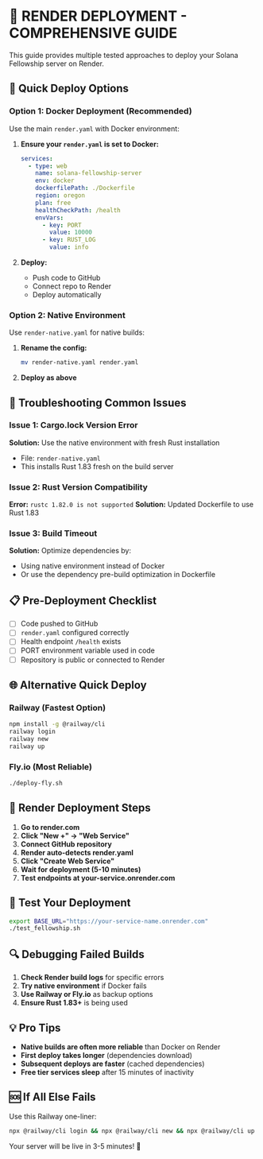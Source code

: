 # 🚀 RENDER DEPLOYMENT - COMPREHENSIVE GUIDE

This guide provides multiple tested approaches to deploy your Solana Fellowship server on Render.

## 🎯 Quick Deploy Options

### Option 1: Docker Deployment (Recommended)
Use the main `render.yaml` with Docker environment:

1. **Ensure your `render.yaml` is set to Docker:**
   ```yaml
   services:
     - type: web
       name: solana-fellowship-server
       env: docker
       dockerfilePath: ./Dockerfile
       region: oregon
       plan: free
       healthCheckPath: /health
       envVars:
         - key: PORT
           value: 10000
         - key: RUST_LOG
           value: info
   ```

2. **Deploy:**
   - Push code to GitHub
   - Connect repo to Render
   - Deploy automatically

### Option 2: Native Environment 
Use `render-native.yaml` for native builds:

1. **Rename the config:**
   ```bash
   mv render-native.yaml render.yaml
   ```

2. **Deploy as above**

## 🔧 Troubleshooting Common Issues

### Issue 1: Cargo.lock Version Error
**Solution:** Use the native environment with fresh Rust installation
- File: `render-native.yaml`
- This installs Rust 1.83 fresh on the build server

### Issue 2: Rust Version Compatibility
**Error:** `rustc 1.82.0 is not supported`
**Solution:** Updated Dockerfile to use Rust 1.83

### Issue 3: Build Timeout
**Solution:** Optimize dependencies by:
- Using native environment instead of Docker
- Or use the dependency pre-build optimization in Dockerfile

## 📋 Pre-Deployment Checklist

- [ ] Code pushed to GitHub
- [ ] `render.yaml` configured correctly
- [ ] Health endpoint `/health` exists
- [ ] PORT environment variable used in code
- [ ] Repository is public or connected to Render

## 🌐 Alternative Quick Deploy

### Railway (Fastest Option)
```bash
npm install -g @railway/cli
railway login
railway new
railway up
```

### Fly.io (Most Reliable)
```bash
./deploy-fly.sh
```

## 📝 Render Deployment Steps

1. **Go to render.com**
2. **Click "New +" → "Web Service"**
3. **Connect GitHub repository**
4. **Render auto-detects render.yaml**
5. **Click "Create Web Service"**
6. **Wait for deployment (5-10 minutes)**
7. **Test endpoints at your-service.onrender.com**

## 🧪 Test Your Deployment

```bash
export BASE_URL="https://your-service-name.onrender.com"
./test_fellowship.sh
```

## 🔍 Debugging Failed Builds

1. **Check Render build logs** for specific errors
2. **Try native environment** if Docker fails
3. **Use Railway or Fly.io** as backup options
4. **Ensure Rust 1.83+** is being used

## 💡 Pro Tips

- **Native builds are often more reliable** than Docker on Render
- **First deploy takes longer** (dependencies download)
- **Subsequent deploys are faster** (cached dependencies)
- **Free tier services sleep** after 15 minutes of inactivity

## 🆘 If All Else Fails

Use this Railway one-liner:
```bash
npx @railway/cli login && npx @railway/cli new && npx @railway/cli up
```

Your server will be live in 3-5 minutes! 🎉
